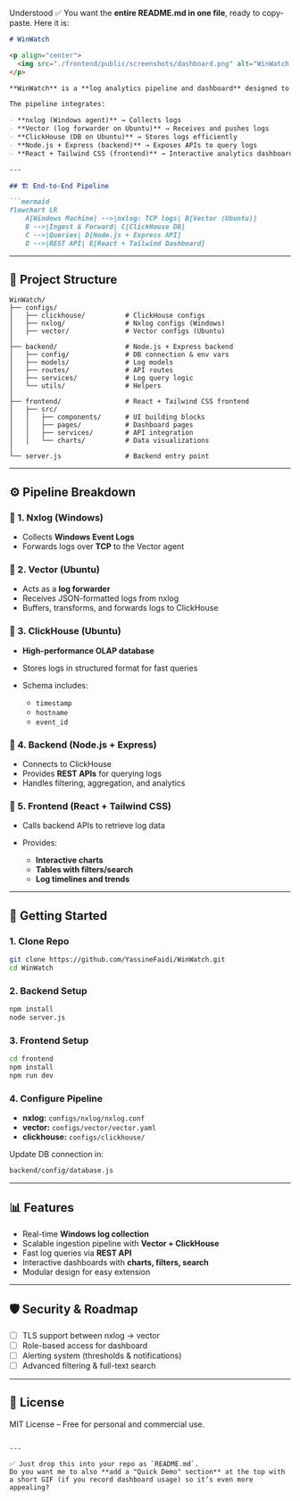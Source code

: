 Understood ✅ You want the **entire README.md in one file**, ready to copy-paste.
Here it is:

````markdown
# WinWatch  

<p align="center">
  <img src="./frontend/public/screenshots/dashboard.png" alt="WinWatch Dashboard Screenshot" width="800"/>
</p>

**WinWatch** is a **log analytics pipeline and dashboard** designed to collect, store, query, and visualize **Windows logs**.  

The pipeline integrates:  

- **nxlog (Windows agent)** → Collects logs  
- **Vector (log forwarder on Ubuntu)** → Receives and pushes logs  
- **ClickHouse (DB on Ubuntu)** → Stores logs efficiently  
- **Node.js + Express (backend)** → Exposes APIs to query logs  
- **React + Tailwind CSS (frontend)** → Interactive analytics dashboard  

---

## 🏗️ End-to-End Pipeline  

```mermaid
flowchart LR
    A[Windows Machine] -->|nxlog: TCP logs| B[Vector (Ubuntu)]
    B -->|Ingest & Forward| C[ClickHouse DB]
    C -->|Queries| D[Node.js + Express API]
    D -->|REST API| E[React + Tailwind Dashboard]
````

---

## 📂 Project Structure

```
WinWatch/
├── configs/                 
│   ├── clickhouse/          # ClickHouse configs
│   ├── nxlog/               # Nxlog configs (Windows)
│   ├── vector/              # Vector configs (Ubuntu)
│
├── backend/                 # Node.js + Express backend 
│   ├── config/              # DB connection & env vars
│   ├── models/              # Log models
│   ├── routes/              # API routes
│   ├── services/            # Log query logic
│   └── utils/               # Helpers
│
├── frontend/                # React + Tailwind CSS frontend
│   ├── src/
│   │   ├── components/      # UI building blocks
│   │   ├── pages/           # Dashboard pages
│   │   ├── services/        # API integration
│   │   └── charts/          # Data visualizations
│
└── server.js                # Backend entry point
```

---

## ⚙️ Pipeline Breakdown

### 🔹 1. Nxlog (Windows)

* Collects **Windows Event Logs**
* Forwards logs over **TCP** to the Vector agent

### 🔹 2. Vector (Ubuntu)

* Acts as a **log forwarder**
* Receives JSON-formatted logs from nxlog
* Buffers, transforms, and forwards logs to ClickHouse

### 🔹 3. ClickHouse (Ubuntu)

* **High-performance OLAP database**
* Stores logs in structured format for fast queries
* Schema includes:

  * `timestamp`
  * `hostname`
  * `event_id`

### 🔹 4. Backend (Node.js + Express)

* Connects to ClickHouse
* Provides **REST APIs** for querying logs
* Handles filtering, aggregation, and analytics

### 🔹 5. Frontend (React + Tailwind CSS)

* Calls backend APIs to retrieve log data
* Provides:

  * **Interactive charts**
  * **Tables with filters/search**
  * **Log timelines and trends**

---

## 🚀 Getting Started

### 1. Clone Repo

```bash
git clone https://github.com/YassineFaidi/WinWatch.git
cd WinWatch
```

### 2. Backend Setup

```bash
npm install
node server.js
```

### 3. Frontend Setup

```bash
cd frontend
npm install
npm run dev
```

### 4. Configure Pipeline

* **nxlog:** `configs/nxlog/nxlog.conf`
* **vector:** `configs/vector/vector.yaml`
* **clickhouse:** `configs/clickhouse/`

Update DB connection in:

```bash
backend/config/database.js
```

---

## 📊 Features

* Real-time **Windows log collection**
* Scalable ingestion pipeline with **Vector + ClickHouse**
* Fast log queries via **REST API**
* Interactive dashboards with **charts, filters, search**
* Modular design for easy extension

---

## 🛡️ Security & Roadmap

* [ ] TLS support between nxlog → vector
* [ ] Role-based access for dashboard
* [ ] Alerting system (thresholds & notifications)
* [ ] Advanced filtering & full-text search

---

## 📜 License

MIT License – Free for personal and commercial use.

```

---

✅ Just drop this into your repo as `README.md`.  
Do you want me to also **add a "Quick Demo" section** at the top with a short GIF (if you record dashboard usage) so it’s even more appealing?
```
